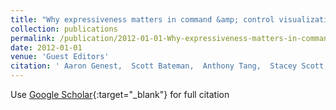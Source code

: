 ```yaml
---
title: "Why expressiveness matters in command &amp; control visualizations"
collection: publications
permalink: /publication/2012-01-01-Why-expressiveness-matters-in-command-control-visualizations
date: 2012-01-01
venue: 'Guest Editors'
citation: ' Aaron Genest,  Scott Bateman,  Anthony Tang,  Stacey Scott,  Carl Gutwin, &quot;Why expressiveness matters in command &amp;amp; control visualizations.&quot; Guest Editors, 2012.'
---
```

Use [Google Scholar](https://scholar.google.com/scholar?q=Why+expressiveness+matters+in+command+&amp;+control+visualizations){:target="_blank"} for full citation